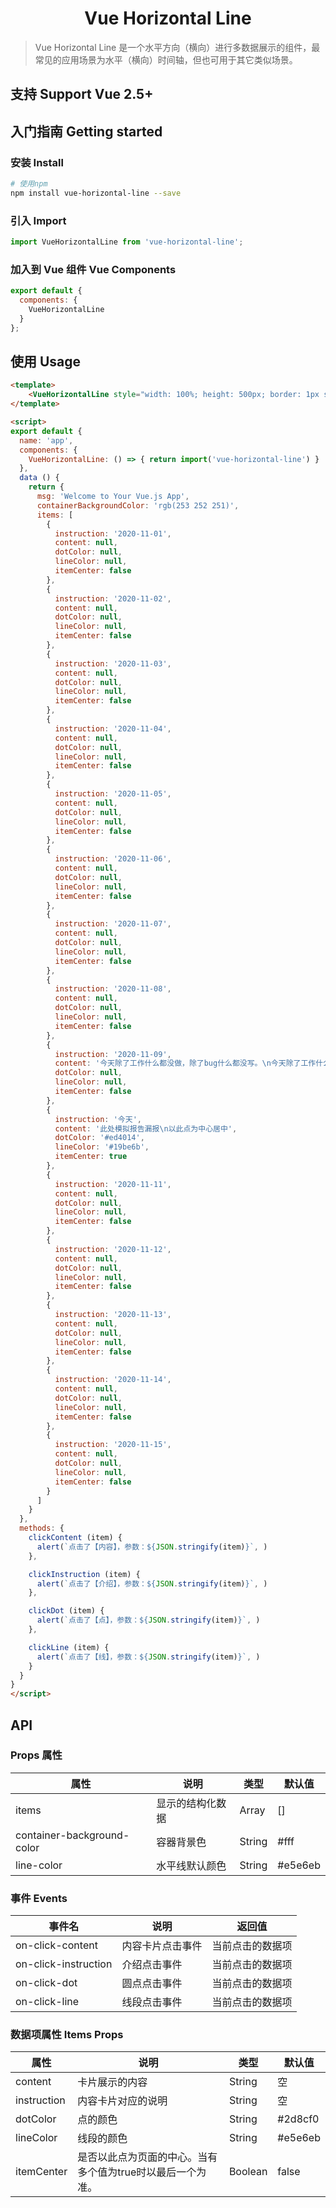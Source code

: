 <div align="center">
  <h1>Vue Horizontal Line</h1>
</div>

> Vue Horizontal Line 是一个水平方向（横向）进行多数据展示的组件，最常见的应用场景为水平（横向）时间轴，但也可用于其它类似场景。

## 支持 Support Vue 2.5+
## 入门指南 Getting started

### 安装 Install
``` bash
# 使用npm
npm install vue-horizontal-line --save
```
### 引入 Import
``` js
import VueHorizontalLine from 'vue-horizontal-line';
```
### 加入到 Vue 组件 Vue Components
``` js
export default {
  components: {
    VueHorizontalLine
  }
};
```
## 使用 Usage
``` html
<template>
    <VueHorizontalLine style="width: 100%; height: 500px; border: 1px solid black;" :items="items" :container-background-color="containerBackgroundColor" @on-click-content="clickContent" @on-click-dot="clickDot" @on-click-instruction="clickInstruction" @on-click-line="clickLine"></VueHorizontalLine>
</template>

<script>
export default {
  name: 'app',
  components: { 
    VueHorizontalLine: () => { return import('vue-horizontal-line') }
  },
  data () {
    return {
      msg: 'Welcome to Your Vue.js App',
      containerBackgroundColor: 'rgb(253 252 251)',
      items: [
        {
          instruction: '2020-11-01',
          content: null,
          dotColor: null,
          lineColor: null,
          itemCenter: false
        },
        {
          instruction: '2020-11-02',
          content: null,
          dotColor: null,
          lineColor: null,
          itemCenter: false
        },
        {
          instruction: '2020-11-03',
          content: null,
          dotColor: null,
          lineColor: null,
          itemCenter: false
        },
        {
          instruction: '2020-11-04',
          content: null,
          dotColor: null,
          lineColor: null,
          itemCenter: false
        },
        {
          instruction: '2020-11-05',
          content: null,
          dotColor: null,
          lineColor: null,
          itemCenter: false
        },
        {
          instruction: '2020-11-06',
          content: null,
          dotColor: null,
          lineColor: null,
          itemCenter: false
        },
        {
          instruction: '2020-11-07',
          content: null,
          dotColor: null,
          lineColor: null,
          itemCenter: false
        },
        {
          instruction: '2020-11-08',
          content: null,
          dotColor: null,
          lineColor: null,
          itemCenter: false
        },
        {
          instruction: '2020-11-09',
          content: '今天除了工作什么都没做，除了bug什么都没写。\n今天除了工作什么都没做，除了bug什么都没写。\n今天除了工作什么都没做，除了bug什么都没写。\n今天除了工作什么都没做，除了bug什么都没写。\n今天除了工作什么都没做，除了bug什么都没写。',
          dotColor: null,
          lineColor: null,
          itemCenter: false
        },
        {
          instruction: '今天',
          content: '此处模拟报告漏报\n以此点为中心居中',
          dotColor: '#ed4014',
          lineColor: '#19be6b',
          itemCenter: true
        },
        {
          instruction: '2020-11-11',
          content: null,
          dotColor: null,
          lineColor: null,
          itemCenter: false
        },
        {
          instruction: '2020-11-12',
          content: null,
          dotColor: null,
          lineColor: null,
          itemCenter: false
        },
        {
          instruction: '2020-11-13',
          content: null,
          dotColor: null,
          lineColor: null,
          itemCenter: false
        },
        {
          instruction: '2020-11-14',
          content: null,
          dotColor: null,
          lineColor: null,
          itemCenter: false
        },
        {
          instruction: '2020-11-15',
          content: null,
          dotColor: null,
          lineColor: null,
          itemCenter: false
        }
      ]
    }
  },
  methods: {
    clickContent (item) {
      alert(`点击了【内容】，参数：${JSON.stringify(item)}`, )
    },

    clickInstruction (item) {
      alert(`点击了【介绍】，参数：${JSON.stringify(item)}`, )
    },

    clickDot (item) {
      alert(`点击了【点】，参数：${JSON.stringify(item)}`, )
    },

    clickLine (item) {
      alert(`点击了【线】，参数：${JSON.stringify(item)}`, )
    }
  }
}
</script>
```
## API
### Props 属性
|属性|说明|类型|默认值|
|-|-|-|-|
|items|显示的结构化数据|Array|[]|
|container-background-color|容器背景色|String|#fff|
|line-color|水平线默认颜色|String|#e5e6eb|
### 事件 Events
|事件名|说明|返回值|
|-|-|-|
|on-click-content|内容卡片点击事件|当前点击的数据项|
|on-click-instruction|介绍点击事件|当前点击的数据项|
|on-click-dot|圆点点击事件|当前点击的数据项|
|on-click-line|线段点击事件|当前点击的数据项|
### 数据项属性 Items Props
|属性|说明|类型|默认值|
|-|-|-|-|
|content|卡片展示的内容|String|空|
|instruction|内容卡片对应的说明|String|空|
|dotColor|点的颜色|String|#2d8cf0|
|lineColor|线段的颜色|String|#e5e6eb|
|itemCenter|是否以此点为页面的中心。当有多个值为true时以最后一个为准。|Boolean|false|